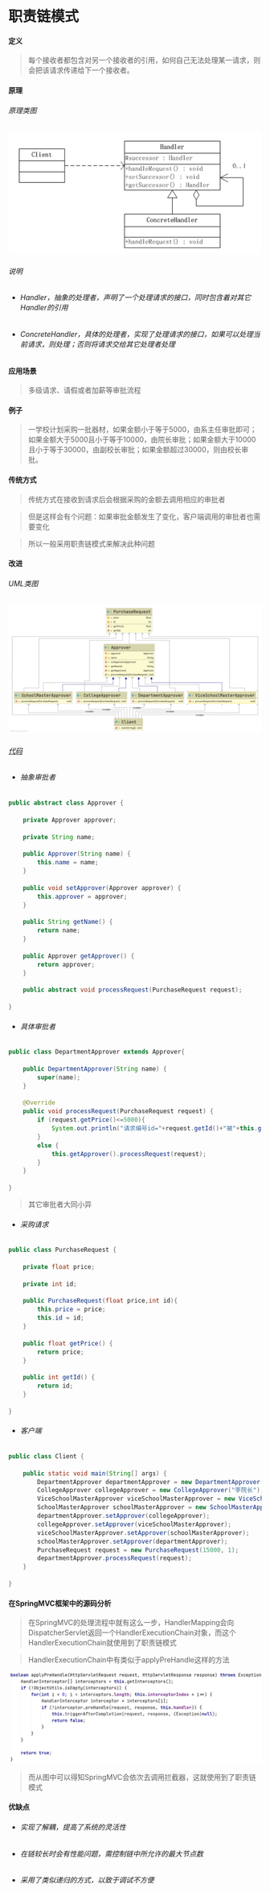 # 职责链模式

#### 定义

>每个接收者都包含对另一个接收者的引用，如何自己无法处理某一请求，则会把该请求传递给下一个接收者。

#### 原理

###### 原理类图

![theory.png](../../../../img/pattern/bp/cor/theory.png)

###### 说明

* ###### Handler，抽象的处理者，声明了一个处理请求的接口，同时包含着对其它Handler的引用

* ###### ConcreteHandler，具体的处理者，实现了处理请求的接口，如果可以处理当前请求，则处理；否则将请求交给其它处理者处理

#### 应用场景

>多级请求、请假或者加薪等审批流程

#### 例子

>一学校计划采购一批器材，如果金额小于等于5000，由系主任审批即可；如果金额大于5000且小于等于10000，由院长审批；如果金额大于10000且小于等于30000，由副校长审批；如果金额超过30000，则由校长审批。

#### 传统方式

>传统方式在接收到请求后会根据采购的金额去调用相应的审批者

>但是这样会有个问题：如果审批金额发生了变化，客户端调用的审批者也需要变化

>所以一般采用职责链模式来解决此种问题

#### 改进

###### UML类图

![cor.png](../../../../img/pattern/bp/cor/cor.png)

###### [代码](../../../../../src/main/java/org/fade/pattern/bp/cor)

* ###### 抽象审批者

```java
public abstract class Approver {

    private Approver approver;

    private String name;

    public Approver(String name) {
        this.name = name;
    }

    public void setApprover(Approver approver) {
        this.approver = approver;
    }

    public String getName() {
        return name;
    }

    public Approver getApprover() {
        return approver;
    }

    public abstract void processRequest(PurchaseRequest request);

}
```

* ###### 具体审批者

```java
public class DepartmentApprover extends Approver{

    public DepartmentApprover(String name) {
        super(name);
    }

    @Override
    public void processRequest(PurchaseRequest request) {
        if (request.getPrice()<=5000){
            System.out.println("请求编号id="+request.getId()+"被"+this.getName()+"处理了......");
        }
        else {
            this.getApprover().processRequest(request);
        }
    }

}
```

>其它审批者大同小异

* ###### 采购请求

```java
public class PurchaseRequest {

    private float price;

    private int id;

    public PurchaseRequest(float price,int id){
        this.price = price;
        this.id = id;
    }

    public float getPrice() {
        return price;
    }

    public int getId() {
        return id;
    }

}
```

* ###### 客户端

```java
public class Client {

    public static void main(String[] args) {
        DepartmentApprover departmentApprover = new DepartmentApprover("张主任");
        CollegeApprover collegeApprover = new CollegeApprover("李院长");
        ViceSchoolMasterApprover viceSchoolMasterApprover = new ViceSchoolMasterApprover("王副校长");
        SchoolMasterApprover schoolMasterApprover = new SchoolMasterApprover("钱校长");
        departmentApprover.setApprover(collegeApprover);
        collegeApprover.setApprover(viceSchoolMasterApprover);
        viceSchoolMasterApprover.setApprover(schoolMasterApprover);
        schoolMasterApprover.setApprover(departmentApprover);
        PurchaseRequest request = new PurchaseRequest(15000, 1);
        departmentApprover.processRequest(request);
    }

}
```

#### 在SpringMVC框架中的源码分析

>在SpringMVC的处理流程中就有这么一步，HandlerMapping会向DispatcherServlet返回一个HandlerExecutionChain对象，而这个HandlerExecutionChain就使用到了职责链模式

>HandlerExecutionChain中有类似于applyPreHandle这样的方法

![#1](../../../../img/pattern/bp/cor/Snipaste_2021-04-04_17-39-24.png)

>而从图中可以得知SpringMVC会依次去调用拦截器，这就使用到了职责链模式

#### 优缺点

* ###### 实现了解耦，提高了系统的灵活性

* ###### 在链较长时会有性能问题，需控制链中所允许的最大节点数

* ###### 采用了类似递归的方式，以致于调试不方便
